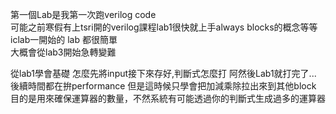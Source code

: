 第一個Lab是我第一次跑verilog code  
可能之前寒假有上tsri開的verilog課程lab1很快就上手always blocks的概念等等  
iclab一開始的 lab 都很簡單  
大概會從lab3開始急轉變難  

從lab1學會基礎
怎麼先將input接下來存好,判斷式怎麼打
阿然後Lab1就打完了...
後續時間都在拚performance
但是這時候只學會把加減乘除拉出來到其他block
目的是用來確保運算器的數量，不然系統有可能透過你的判斷式生成過多的運算器
